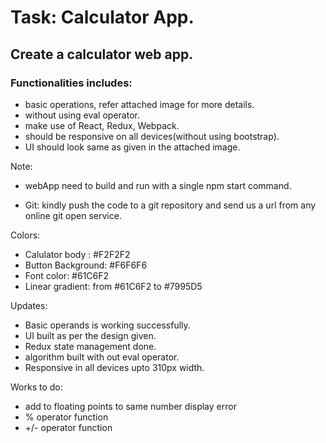 # Task: Calculator App.

## Create a calculator web app.

### Functionalities includes:

- basic operations, refer attached image for more details.
- without using eval operator.
- make use of React, Redux, Webpack.
- should be responsive on all devices(without using bootstrap).
- UI should look same as given in the attached image.

Note:

- webApp need to build and run with a single npm start command.

- Git: kindly push the code to a git repository and send us a url from any online git open service.

Colors:

- Calulator body : #F2F2F2
- Button Background: #F6F6F6
- Font color: #61C6F2
- Linear gradient: from #61C6F2 to #7995D5

Updates:

- Basic operands is working successfully.
- UI built as per the design given.
- Redux state management done.
- algorithm built with out eval operator.
- Responsive in all devices upto 310px width.

Works to do:

- add to floating points to same number display error
- % operator function
- +/- operator function
